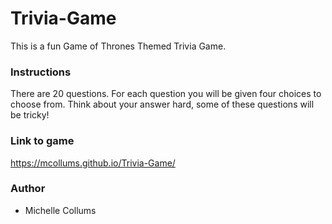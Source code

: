 # Trivia-Game
This is a fun Game of Thrones Themed Trivia Game. 

### Instructions
There are 20 questions. For each question you will be given four choices to choose from. Think about your answer hard, some of these questions will be tricky!

### Link to game
https://mcollums.github.io/Trivia-Game/

### Author
* Michelle Collums

